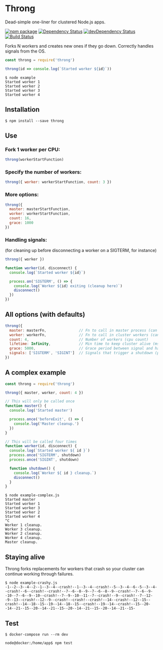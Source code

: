 # Throng

Dead-simple one-liner for clustered Node.js apps.

[![npm package](https://img.shields.io/npm/v/throng.svg?style=flat-square)](https://www.npmjs.org/package/throng)
[![Dependency Status](https://david-dm.org/hunterloftis/throng.svg?style=flat-square)](https://david-dm.org/hunterloftis/throng)
[![devDependency Status](https://david-dm.org/hunterloftis/throng/dev-status.svg?style=flat-square)](https://david-dm.org/hunterloftis/throng#info=devDependencies)
[![Build Status](https://travis-ci.org/hunterloftis/throng.svg?branch=master)](https://travis-ci.org/hunterloftis/throng)

Forks N workers and creates new ones if they go down.
Correctly handles signals from the OS.

```js
const throng = require('throng')

throng(id => console.log(`Started worker ${id}`))
```

```
$ node example
Started worker 1
Started worker 2
Started worker 3
Started worker 4
```

## Installation

```
$ npm install --save throng
```

## Use

### Fork 1 worker per CPU:

```js
throng(workerStartFunction)
```

### Specify the number of workers:

```js
throng({ worker: workerStartFunction, count: 3 })
```

### More options:

```js
throng({
  master: masterStartFunction,
  worker: workerStartFunction,
  count: 16,
  grace: 1000
})
```

### Handling signals:

(for cleaning up before disconnecting a worker on a SIGTERM, for instance)

```js
throng({ worker })

function worker(id, disconnect) {
  console.log(`Started worker ${id}`)

  process.on('SIGTERM', () => {
    console.log(`Worker ${id} exiting (cleanup here)`)
    disconnect()
  })
})
```

## All options (with defaults)

```js
throng({
  master: masterFn,               // Fn to call in master process (can be async)
  worker: workerFn,               // Fn to call in cluster workers (can be async)
  count: 4,                       // Number of workers (cpu count)
  lifetime: Infinity,             // Min time to keep cluster alive (ms)
  grace: 5000,                    // Grace period between signal and hard shutdown (ms)
  signals: ['SIGTERM', 'SIGINT']  // Signals that trigger a shutdown (proxied to workers)
})
```

## A complex example

```js
const throng = require('throng')

throng({ master, worker, count: 4 })

// This will only be called once
function master() {
  console.log('Started master')

  process.once('beforeExit', () => {
    console.log('Master cleanup.')
  })
}

// This will be called four times
function worker(id, disconnect) {
  console.log(`Started worker ${ id }`)
  process.once('SIGTERM', shutdown)
  process.once('SIGINT', shutdown)

  function shutdown() {
    console.log(`Worker ${ id } cleanup.`)
    disconnect()
  }
}
```

```
$ node example-complex.js
Started master
Started worker 1
Started worker 3
Started worker 2
Started worker 4
^C
Worker 1 cleanup.
Worker 3 cleanup.
Worker 2 cleanup.
Worker 4 cleanup.
Master cleanup.
```

## Staying alive

Throng forks replacements for workers that crash so your cluster can continue working through failures.

```
$ node example-crashy.js
-1--2--3--4--2--1--3--4--crash!--1--3--4--crash!--5--3--4--6--5--3--4--crash!--6--crash!--crash!--7--6--8--9--7--6--8--9--crash!--7--6--9--10--7--6--9--10--crash!--7--9--10--11--7--crash!--9--crash!--7--12--9--13--crash!--12--9--crash!--crash!--crash!--14--crash!--12--15--crash!--14--18--15--19--14--18--15--crash!--19--14--crash!--15--20--14--21--15--20--14--21--15--20--14--21--15--20--14--21--15-
```

## Test

```
$ docker-compose run --rm dev

node@docker:/home/app$ npm test
```
